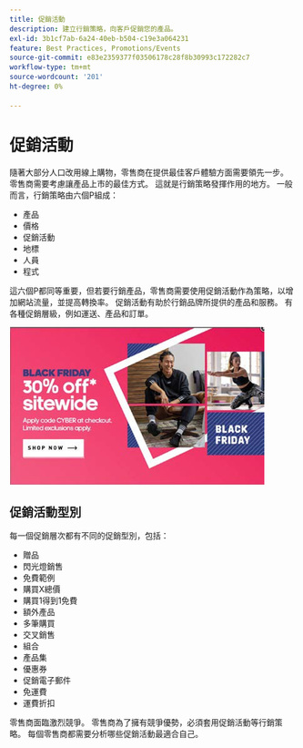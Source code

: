 ```yaml
---
title: 促銷活動
description: 建立行銷策略，向客戶促銷您的產品。
exl-id: 3b1cf7ab-6a24-40eb-b504-c19e3a064231
feature: Best Practices, Promotions/Events
source-git-commit: e83e2359377f03506178c28f8b30993c172282c7
workflow-type: tm+mt
source-wordcount: '201'
ht-degree: 0%

---
```


# 促銷活動

隨著大部分人口改用線上購物，零售商在提供最佳客戶體驗方面需要領先一步。 零售商需要考慮讓產品上市的最佳方式。 這就是行銷策略發揮作用的地方。 一般而言，行銷策略由六個P組成：

- 產品
- 價格
- 促銷活動
- 地標
- 人員
- 程式

這六個P都同等重要，但若要行銷產品，零售商需要使用促銷活動作為策略，以增加網站流量，並提高轉換率。 促銷活動有助於行銷品牌所提供的產品和服務。 有各種促銷層級，例如運送、產品和訂單。

![促銷廣告範例](../../assets/playbooks/promotion-example.png)

## 促銷活動型別

每一個促銷層次都有不同的促銷型別，包括：

- 贈品
- 閃光燈銷售
- 免費範例
- 購買X總價
- 購買1得到1免費
- 額外產品
- 多筆購買
- 交叉銷售
- 組合
- 產品集
- 優惠券
- 促銷電子郵件
- 免運費
- 運費折扣

零售商面臨激烈競爭。 零售商為了擁有競爭優勢，必須套用促銷活動等行銷策略。 每個零售商都需要分析哪些促銷活動最適合自己。
